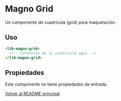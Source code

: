 # Magno Grid

Un componente de cuadrícula (grid) para maquetación.

## Uso

```html
<lib-magno-grid>
  <!-- Contenido de la cuadrícula aquí -->
</lib-magno-grid>
```

## Propiedades

Este componente no tiene propiedades de entrada.

[Volver al README principal](../../../../README.md)
